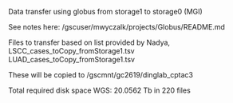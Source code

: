 Data transfer using globus from storage1 to storage0 (MGI)

See notes here:
    /gscuser/mwyczalk/projects/Globus/README.md

Files to transfer based on list provided by Nadya, 
    LSCC_cases_toCopy_fromStorage1.tsv
    LUAD_cases_toCopy_fromStorage1.tsv
    
These will be copied to 
    /gscmnt/gc2619/dinglab_cptac3

Total required disk space WGS: 20.0562 Tb in 220 files
